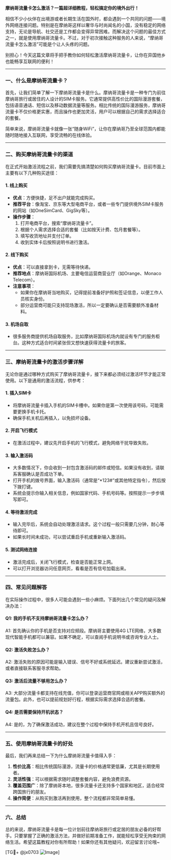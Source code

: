 **摩纳哥流量卡怎么激活？一篇超详细教程，轻松搞定你的境外出行！**

相信不少小伙伴在出境游或者长期生活在国外时，都会遇到一个共同的问题——境外网络连接问题。特别是在摩纳哥这样以奢华与时尚闻名的小国，没有稳定的网络支持，无论是导航、社交还是工作都会变得异常困难。而解决这个问题的最佳方式之一，就是使用摩纳哥流量卡。不过，对于初次接触这种服务的人来说，“摩纳哥流量卡怎么激活”可能是个让人头疼的问题。

别担心！今天这篇文章将手把手教你如何轻松激活摩纳哥流量卡，让你在异国他乡也能畅享互联网的便利！

---

### 一、什么是摩纳哥流量卡？

首先，让我们简单了解一下摩纳哥流量卡是什么。摩纳哥流量卡是一种专门为前往摩纳哥旅行或居住的人设计的SIM卡服务。它通常提供高性价比的国际漫游套餐，包括语音通话、短信以及移动数据流量等服务。相比传统的国际漫游服务，摩纳哥流量卡不仅价格更实惠，而且操作也更加灵活，用户可以根据自己的需求选择适合的套餐。

简单来说，摩纳哥流量卡就像一张“随身WiFi”，让你在摩纳哥乃至全球范围内都能随时随地接入互联网，享受流畅的在线体验。

---

### 二、购买摩纳哥流量卡的渠道

在正式开始激活流程之前，我们需要先搞清楚如何购买摩纳哥流量卡。目前市面上主要有以下几种购买途径：

#### 1. **线上购买**
   - **优点**：方便快捷，足不出户就能完成购买。
   - **推荐平台**：像淘宝、京东等大型电商平台，或者一些专门提供境外SIM卡服务的网站（如OneSimCard、GigSky等）。
   - **操作步骤**：
     1. 打开电商平台，搜索“摩纳哥流量卡”。
     2. 根据个人需求选择合适的套餐（比如按天计费、包月套餐等）。
     3. 填写收货地址并支付订单。
     4. 收到实体卡后按照说明书进行激活。

#### 2. **线下购买**
   - **优点**：可以直接拿到卡，无需等待快递。
   - **推荐地点**：摩纳哥国际机场、主要电信运营商营业厅（如Orange、Monaco Telecom）。
   - **注意事项**：
     - 如果你在摩纳哥当地购买，记得提前准备好护照和签证信息，以便工作人员核实身份。
     - 部分运营商可能只支持现场激活，所以一定要确认是否需要额外准备材料。

#### 3. **机场自取**
   - 很多服务商提供机场自取服务，比如摩纳哥国际机场内就设有专门的服务柜台。这种方式适合时间紧张但又想快速获得流量卡的旅客。

---

### 三、摩纳哥流量卡的激活步骤详解

无论你是通过哪种方式购买了摩纳哥流量卡，接下来都必须经过激活环节才能正常使用。以下是通用的激活流程，供参考：

#### 1. 插入SIM卡
   - 将摩纳哥流量卡插入手机的SIM卡槽中。如果你是第一次使用该号码，可能需要更换手机卡托。
   - 确保手机关机后再插入，以免损坏设备。

#### 2. 开启飞行模式
   - 在激活过程中，建议先开启手机的飞行模式，避免网络干扰导致失败。

#### 3. 输入激活码
   - 大多数情况下，你会收到一封包含激活码的邮件或短信。如果没有收到，请联系客服确认是否成功下单。
   - 打开手机的拨号界面，输入激活码（通常是“*123#”或其他特定指令），然后按下拨打键。
   - 系统会提示你输入相关信息，例如国家代码、手机号码等。按照提示一步步填写即可。

#### 4. 等待激活完成
   - 输入完毕后，系统会自动处理激活请求。这个过程一般只需要几分钟，耐心等待即可。
   - 如果长时间未成功，可以尝试重启手机或重新输入激活码。

#### 5. 测试网络连接
   - 激活完成后，关闭飞行模式，检查是否能正常上网。
   - 可以打开浏览器访问任意网页，看看是否有信号加载出来。

---

### 四、常见问题解答

在实际操作过程中，很多人可能会遇到一些小麻烦。下面列出几个常见的疑问及解决办法：

#### Q1: 我的手机不支持摩纳哥流量卡怎么办？
A1: 首先确认你的手机是否支持对应频段。摩纳哥主要使用4G LTE网络，大多数现代智能手机都可以兼容。如果不确定，可以查阅手机说明书或咨询专业人士。

#### Q2: 激活失败怎么办？
A2: 激活失败的原因可能是输入错误、信号不好或系统延迟。建议重新尝试激活，或者直接联系客服寻求帮助。

#### Q3: 激活后流量不够用怎么办？
A3: 大部分流量卡都支持在线充值，你可以登录运营商官网或相关APP购买额外的流量包。此外，也可以提前规划好行程，根据实际需求选择合适的套餐。

#### Q4: 是否需要保持开机状态？
A4: 是的，为了确保激活成功，建议在整个过程中保持手机开机且信号良好。

---

### 五、使用摩纳哥流量卡的好处

最后，我们再来总结一下为什么摩纳哥流量卡值得入手：

1. **性价比高**：相比传统国际漫游，流量卡的价格通常更低廉，尤其是长期使用者。
2. **灵活性强**：可以根据需求随时调整套餐内容，避免浪费资源。
3. **覆盖范围广**：除了摩纳哥本地，很多流量卡还支持多个国家和地区，适合经常跨国旅行的朋友。
4. **操作简便**：从购买到激活再到使用，整个流程都非常简单易懂。

---

### 六、总结

总的来说，摩纳哥流量卡是每一位计划前往摩纳哥旅行或定居的朋友必备的好帮手。只要掌握了正确的激活方法，并做好前期准备工作，就能轻松享受无拘束的网络生活。希望这篇教程对你有所帮助！如果你还有其他疑问，欢迎留言讨论哦~

[TG💪+ @jx0703 ![Image](https://github.com/user-attachments/assets/dbca1d08-cadb-493c-b0ec-ad6f7a83f270)]